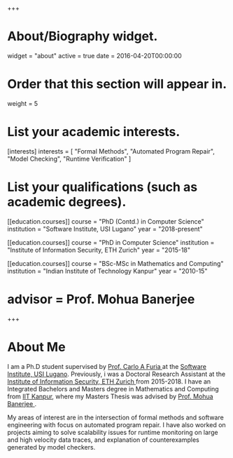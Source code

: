 +++
# About/Biography widget.
widget = "about"
active = true
date = 2016-04-20T00:00:00

# Order that this section will appear in.
weight = 5

# List your academic interests.
[interests]
  interests = [
    "Formal Methods",
    "Automated Program Repair",
    "Model Checking",
    "Runtime Verification"
      ]

# List your qualifications (such as academic degrees).
[[education.courses]]
 course = "PhD (Contd.) in Computer Science"
 institution = "Software Institute, USI Lugano"
 year = "2018-present"

[[education.courses]]
 course = "PhD in Computer Science"
 institution = "Institute of Information Security, ETH Zurich"
 year = "2015-18"

[[education.courses]]
  course = "BSc-MSc in Mathematics and Computing"
  institution = "Indian Institute of Technology Kanpur"
  year = "2010-15"
#  advisor = Prof. Mohua Banerjee

+++

# About Me

I am a Ph.D student supervised by <a href="http://bugcounting.net">  Prof. Carlo A Furia </a> at the <a href="http://si.usi.ch"> Software Institute, USI Lugano</a>. Previously, i was a Doctoral Research Assistant at the <a href="http://www.informationsecurity.ethz.ch/"> Institute of Information Security, ETH Zurich </a> from 2015-2018. I have an Integrated Bachelors and Masters degree in Mathematics and Computing from <a href="http://iitk.ac.in"> IIT Kanpur</a>, where my Masters Thesis was advised by <a href="http://home.iitk.ac.in/~mohua/"> Prof. Mohua Banerjee </a>.</p>
<p> My areas of interest are in the intersection of formal methods and software engineering with focus on automated program repair.
I have also worked on projects aiming to solve scalability issues for runtime monitoring on large and high velocity data traces, and explanation of counterexamples generated by model checkers.</p>
